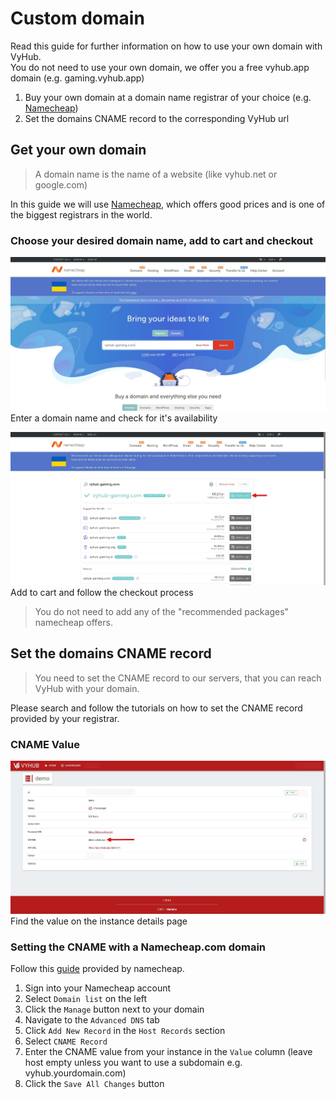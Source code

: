 # Custom domain

Read this guide for further information on how to use your own domain with VyHub.  
You do not need to use your own domain, we offer you a free vyhub.app domain (e.g. gaming.vyhub.app)

1. Buy your own domain at a domain name registrar of your choice (e.g. [Namecheap](https://www.namecheap.com/))
2. Set the domains CNAME record to the corresponding VyHub url

## Get your own domain

> A domain name is the name of a website (like vyhub.net or google.com)

In this guide we will use [Namecheap](https://www.namecheap.com/), which offers good prices and is one of the biggest registrars in the world.

### Choose your desired domain name, add to cart and checkout


![Enter a domain name](../assets/custom_domain_guide/example_domain_search.jpg)
Enter a domain name and check for it's availability

![Add to cart](../assets/custom_domain_guide/domain_add_cart.jpg)
Add to cart and follow the checkout process

> You do not need to add any of the "recommended packages" namecheap offers.


## Set the domains CNAME record

> You need to set the CNAME record to our servers, that you can reach VyHub with your domain.

Please search and follow the tutorials on how to set the CNAME record provided by your registrar.

### CNAME Value

![Find the CNAME value](../assets/custom_domain_guide/instance_details_page.jpg)
Find the value on the instance details page

### Setting the CNAME with a Namecheap.com domain
Follow this [guide](https://www.namecheap.com/support/knowledgebase/article.aspx/9646/2237/how-to-create-a-cname-record-for-your-domain/) provided by namecheap. 

1. Sign into your Namecheap account
2. Select `Domain list` on the left
3. Click the `Manage` button next to your domain
4. Navigate to the `Advanced DNS` tab
5. Click `Add New Record` in the `Host Records` section
6. Select `CNAME Record`
7. Enter the CNAME value from your instance in the `Value` column (leave host empty unless you want to use a subdomain e.g. vyhub.yourdomain.com)
8. Click the `Save All Changes` button

